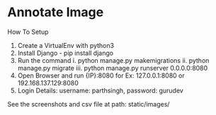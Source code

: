 # Annotate Image

How To Setup

1. Create a VirtualEnv with python3
2. Install Django - pip install django
3. Run the command 
    i. python manage.py makemigrations
    ii. python manage.py migrate
    iii. python manage.py runserver 0.0.0.0:8080
4. Open Browser and run {IP}:8080 for Ex: 127.0.0.1:8080 or 192.168.137.129:8080
5. Login Details: username: parthsingh, password: gurudev

See the screenshots and csv file at path: static/images/

